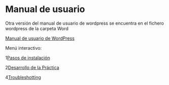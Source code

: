 # Manual de usuario

Otra versión del manual de usuario de wordpress se encuentra en el fichero wordpress de la carpeta Word

[Manual de usuario de WordPress](/WordPress/Docs/Wordwordpress.md)

Menú interactivo:

1[Pasos de instalación](Instalacion.md)

2[Desarrollo de la Práctica](Desarrollo.md)

4[Troubleshotting](Trobleshooting.md)
